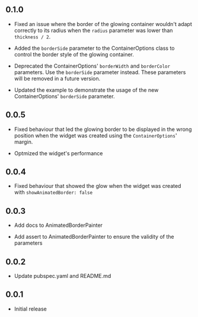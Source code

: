 ## 0.1.0

* Fixed an issue where the border of the glowing container wouldn't adapt correctly to its radius when the `radius` parameter was lower than `thickness / 2`.

* Added the `borderSide` parameter to the ContainerOptions class to control the border style of the glowing container.

* Deprecated the ContainerOptions' `borderWidth` and `borderColor` parameters. Use the `borderSide` parameter instead. These parameters will be removed in a future version.

* Updated the example to demonstrate the usage of the new ContainerOptions' `borderSide` parameter.


## 0.0.5

* Fixed behaviour that led the glowing border to be displayed in the wrong position when the widget was created using the `ContainerOptions`' margin.

* Optmized the widget's performance

## 0.0.4

* Fixed behaviour that showed the glow when the widget was created with `showAnimatedBorder: false`

## 0.0.3

* Add docs to AnimatedBorderPainter

* Add assert to AnimatedBorderPainter to ensure the validity of the parameters

## 0.0.2

* Update pubspec.yaml and README.md

## 0.0.1

* Initial release
